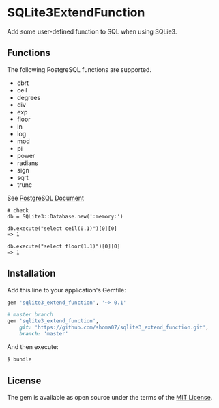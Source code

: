 # SQLite3ExtendFunction

Add some user-defined function to SQL when using SQLie3.

## Functions

The following PostgreSQL functions are supported.

- cbrt
- ceil
- degrees
- div
- exp
- floor
- ln
- log
- mod
- pi
- power
- radians
- sign
- sqrt
- trunc

See [PostgreSQL Document](https://www.postgresql.org/docs/12/functions-math.html#FUNCTIONS-MATH-FUNC-TABLE)

```
# check
db = SQLite3::Database.new(':memory:')

db.execute("select ceil(0.1)")[0][0]
=> 1

db.execute("select floor(1.1)")[0][0]
=> 1
```

## Installation
Add this line to your application's Gemfile:

```ruby
gem 'sqlite3_extend_function', '~> 0.1'

# master branch
gem 'sqlite3_extend_function',
    git: 'https://github.com/shoma07/sqlite3_extend_function.git',
    branch: 'master'
```

And then execute:
```bash
$ bundle
```

## License
The gem is available as open source under the terms of the [MIT License](https://opensource.org/licenses/MIT).
